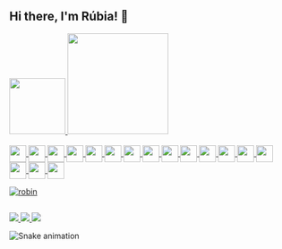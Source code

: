 ## Hi there, I'm Rúbia! 👋

<div>
  <a href="https://github.com/rubyrogue"/>
  <img height="100em" src="https://github-readme-stats.vercel.app/api?username=rubyrogue&show_icons=true&theme=radical&include_all_commits=true&count_private=true"/>
  <img height="180em" src="https://github-readme-stats.vercel.app/api/top-langs/?username=rubyrogue&layout=compact&langs_count=16&theme=radical"/>
</div>

<div style="display: inline_block"><br>
  <img align="center" height="30" weight="40" src="https://cdn.jsdelivr.net/gh/devicons/devicon/icons/python/python-original.svg" />
  <img align="center" height="30" weight="40" src="https://cdn.jsdelivr.net/gh/devicons/devicon/icons/react/react-original.svg" />
  <img align="center" height="30" weight="40" src="https://cdn.jsdelivr.net/gh/devicons/devicon/icons/javascript/javascript-original.svg" />
  <img align="center" height="30" weight="40" src="https://cdn.jsdelivr.net/gh/devicons/devicon/icons/html5/html5-original.svg" />
  <img align="center" height="30" weight="40" src="https://cdn.jsdelivr.net/gh/devicons/devicon/icons/typescript/typescript-original.svg" />
  <img align="center" height="30" weight="40" src="https://cdn.jsdelivr.net/gh/devicons/devicon/icons/java/java-original.svg" />
  <img align="center" height="30" weight="40" src="https://cdn.jsdelivr.net/gh/devicons/devicon/icons/c/c-original.svg" />
  <img align="center" height="30" weight="40" src="https://cdn.jsdelivr.net/gh/devicons/devicon/icons/mysql/mysql-original.svg" />
  <img align="center" height="30" weight="40" src="https://cdn.jsdelivr.net/gh/devicons/devicon/icons/spring/spring-original.svg" />
  <img align="center" height="30" weight="40" src="https://cdn.jsdelivr.net/gh/devicons/devicon/icons/firebase/firebase-plain.svg" />
  <img align="center" height="30" weight="40" src="https://cdn.jsdelivr.net/gh/devicons/devicon/icons/vscode/vscode-original.svg" />
  <img align="center" height="30" weight="40" src="https://cdn.jsdelivr.net/gh/devicons/devicon/icons/godot/godot-original.svg" />
  <img align="center" height="30" weight="40" src="https://cdn.jsdelivr.net/gh/devicons/devicon/icons/jupyter/jupyter-original.svg" />
  <img align="center" height="30" weight="40"  src="https://cdn.jsdelivr.net/gh/devicons/devicon/icons/r/r-original.svg" />
  <img align="center" height="30" weight="40" src="https://cdn.jsdelivr.net/gh/devicons/devicon/icons/nodejs/nodejs-original.svg" />
  <img align="center" height="30" weight="40" src="https://cdn.jsdelivr.net/gh/devicons/devicon/icons/npm/npm-original-wordmark.svg" />
  <img align="center" height="30" weight="40" src="https://cdn.jsdelivr.net/gh/devicons/devicon/icons/firefox/firefox-plain.svg" />
  <!--<img align="right" height="100em" alt="robin-chan" src=""/>-->
</div>


![robin](https://user-images.githubusercontent.com/23266063/181394923-52497378-7649-443e-a0ea-e40e9b0e8fad.gif)

##

<div>
  <a href="mailto:rubiamarquesoliveira@gmail.com"/><img src="https://img.shields.io/badge/Gmail-D14836?style=for-the-badge&logo=gmail&logoColor=white"/>
  <a href="https://www.linkedin.com/in/r%C3%BAbia-marques-70714522b/"/><img src="https://img.shields.io/badge/LinkedIn-0077B5?style=for-the-badge&logo=linkedin&logoColor=white"/>
  <a href="https://www.instagram.com/rubiamarx/"/><img src="https://img.shields.io/badge/Instagram-E4405F?style=for-the-badge&logo=instagram&logoColor=white">
  </a>
  
  ![Snake animation](https://github.com/rubyrogue/rubyrogue/blob/output/github-contribution-grid-snake.svg)
</div>

<!--
**rubyrogue/rubyrogue** is a ✨ _special_ ✨ repository because its `README.md` (this file) appears on your GitHub profile.

Here are some ideas to get you started:

- 🔭 I’m currently working on ...
- 🌱 I’m currently learning ...
- 👯 I’m looking to collaborate on ...
- 🤔 I’m looking for help with ...
- 💬 Ask me about ...
- 📫 How to reach me: ...
- 😄 Pronouns: ...
- ⚡ Fun fact: ...
-->
